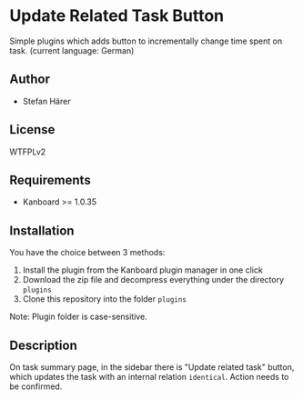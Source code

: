 Update Related Task Button
==============================

Simple plugins which adds button to incrementally change time spent on task. (current language: German)


Author
------

- Stefan Härer


License
-------

WTFPLv2


Requirements
------------

- Kanboard >= 1.0.35


Installation
------------

You have the choice between 3 methods:

1. Install the plugin from the Kanboard plugin manager in one click
2. Download the zip file and decompress everything under the directory `plugins`
3. Clone this repository into the folder `plugins`

Note: Plugin folder is case-sensitive.


Description
-------------

On task summary page, in the sidebar there is "Update related task" button, which updates the task with an internal relation `identical`. Action needs to be confirmed.
